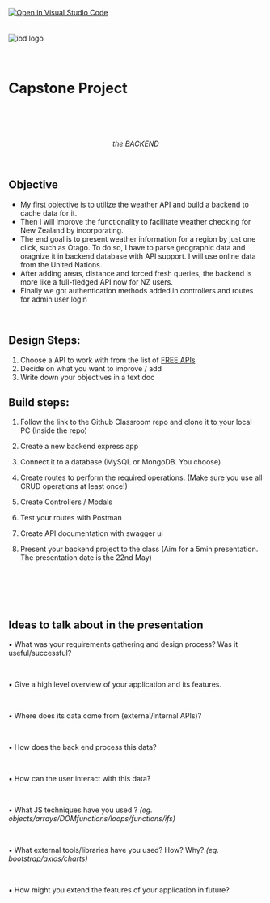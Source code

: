 [![Open in Visual Studio Code](https://classroom.github.com/assets/open-in-vscode-718a45dd9cf7e7f842a935f5ebbe5719a5e09af4491e668f4dbf3b35d5cca122.svg)](https://classroom.github.com/online_ide?assignment_repo_id=11095740&assignment_repo_type=AssignmentRepo)
</br></br></br>
![iod logo](https://x4w8f4y8.rocketcdn.me/wp-content/uploads/2020/05/iod_h_tp_white_c.png)
</br></br></br>
# Capstone Project
</br></br></br>

<div align="center">

*the BACKEND*

</div>

</br>

## Objective  
- My first objective is to utilize the weather API and build a backend to cache data for it.
- Then I will improve the functionality to facilitate weather checking for New Zealand by incorporating.
- The end goal is to present weather information for a region by just one click, such as Otago. To do so, I have to parse geographic data and oragnize it in backend database with API support. I will use online data from the United Nations. 
- After adding areas, distance and forced fresh queries, the backend is more like a full-fledged API now for NZ users.
- Finally we got authentication methods added in controllers and routes for admin user login

<br>

## Design Steps:

1. Choose a API to work with from the list of [FREE APIs](https://docs.google.com/spreadsheets/d/15iDpjqyBkSse9wcN7vvQvORBvX8P_ivAjm-iKXp776Y/edit#gid=0)
2. Decide on what you want to improve / add
3. Write down your objectives in a text doc

## Build steps:

1. Follow the link to the Github Classroom repo and clone it to your local PC
(Inside the repo)
2. Create a new backend express app
3. Connect it to a database (MySQL or MongoDB. You choose)
4. Create routes to perform the required operations. (Make sure you use all CRUD operations at least once!)
5. Create Controllers / Modals
6. Test your routes with Postman
7. Create API documentation with swagger ui

8. Present your backend project to the class (Aim for a 5min presentation. The presentation date is the 22nd May)

<br><br><br><br>

## Ideas to talk about in the presentation

▪ What was your requirements gathering and design process? Was it useful/successful?

</br>

▪ Give a high level overview of your application and its features.

</br>

▪ Where does its data come from (external/internal APIs)?

</br>

▪ How does the back end process this data?

</br>

▪ How can the user interact with this data?

</br>

▪ What JS techniques have you used ?
*(eg. objects/arrays/DOMfunctions/loops/functions/ifs)*

</br>

▪ What external tools/libraries have you used? How? Why?
*(eg. bootstrap/axios/charts)*

</br>


▪ How might you extend the features of your application in future?



</br></br></br></br></br>


